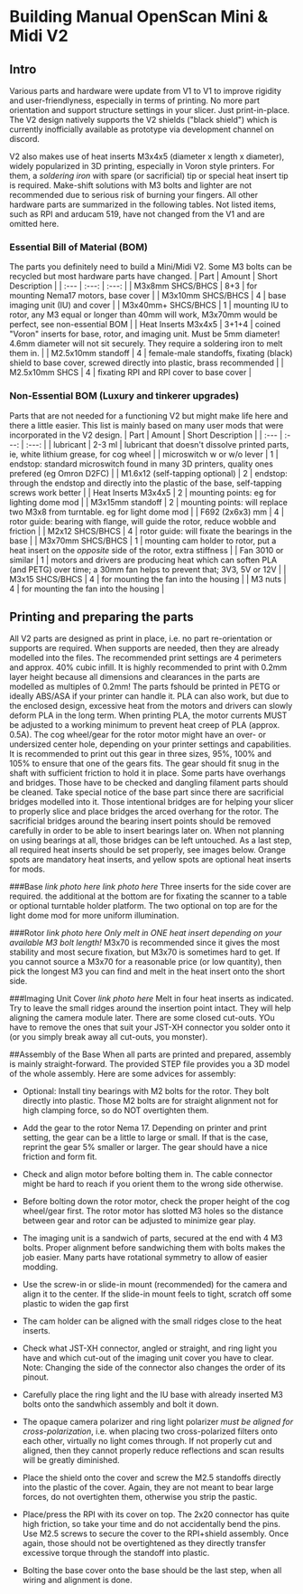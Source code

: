 # Building Manual OpenScan Mini & Midi V2

## Intro
Various parts and hardware were update from V1 to V1 to improve rigidity and user-friendlyness, especially in terms of printing. No more part orientation and support structure settings in your slicer. Just print-in-place. The V2 design natively supports the V2 shields ("black shield") which is currently inofficially available as prototype via development channel on discord.  

V2 also makes use of heat inserts M3x4x5 (diameter x length x diameter), widely popularized in 3D printing, especially in Voron style printers. For them, a *soldering iron* with spare (or sacrificial) tip or special heat insert tip is required. Make-shift solutions with M3 bolts and lighter are not recommended due to serious risk of burning your fingers.
All other hardware parts are summarized in the following tables. Not listed items, such as RPI and arducam 519, have not changed from the V1 and are omitted here.

### Essential Bill of Material (BOM)
The parts you definitely need to build a Mini/Midi V2. Some M3 bolts can be recycled but most hardware parts have changed.
| Part | Amount | Short Description |
| :--- | :---: | :---: |
| M3x8mm SHCS/BHCS | 8+3 | for mounting Nema17 motors, base cover |
| M3x10mm SHCS/BHCS | 4 | base imaging unit (IU) and cover |
| M3x40mm+ SHCS/BHCS | 1 | mounting IU to rotor, any M3 equal or longer than 40mm will work, M3x70mm would be perfect, see non-essential BOM |
| Heat Inserts M3x4x5 | 3+1+4 | coined "Voron" inserts for base, rotor, and imaging unit. Must be 5mm diameter! 4.6mm diameter will not sit securely. They require a soldering iron to melt them in. |
| M2.5x10mm standoff | 4 | female-male standoffs, fixating (black) shield to base cover, screwed directly into plastic, brass recommended |
| M2.5x10mm SHCS | 4 | fixating RPI and RPI cover to base cover |

### Non-Essential BOM (Luxury and tinkerer upgrades)
Parts that are not needed for a functioning V2 but might make life here and there a little easier. This list is mainly based on many user mods that were incorporated in the V2 design.
| Part | Amount | Short Description |
| :--- | :---: | :---: |
| lubricant | 2-3 ml | lubricant that doesn't dissolve printed parts, ie, white lithium grease, for cog wheel |
| microswitch w or w/o lever | 1 | endstop: standard microswitch found in many 3D printers, quality ones prefered (eg Omron D2FC) |
| M1.6x12 (self-tapping optional) | 2 | endstop: through the endstop and directly into the plastic of the base, self-tapping screws work better |
| Heat Inserts M3x4x5 | 2 | mounting points: eg for lighting dome mod |
| M3x15mm standoff | 2 | mounting points: will replace two M3x8 from turntable. eg for light dome mod |
| F692 (2x6x3) mm | 4 | rotor guide: bearing with flange, will guide the rotor, reduce wobble and friction |
| M2x12 SHCS/BHCS | 4 | rotor guide: will fixate the bearings in the base |
| M3x70mm SHCS/BHCS | 1 | mounting cam holder to rotor, put a heat insert on the *opposite* side of the rotor, extra stiffness |
| Fan 3010 or similar | 1 | motors and drivers are producing heat which can soften PLA (and PETG) over time; a 30mm fan helps to prevent that; 3V3, 5V or 12V |
| M3x15 SHCS/BHCS | 4 | for mounting the fan into the housing |
| M3 nuts | 4 | for mounting the fan into the housing |


## Printing and preparing the parts
All V2 parts are designed as print in place, i.e. no part re-orientation or supports are required. When supports are needed, then they are already modelled into the files. The recommended print settings are 4 perimeters and approx. 40% cubic infill. It is highly recommended to print with 0.2mm layer height because all dimensions and clearances in the parts are modelled as multiples of 0.2mm! 
The parts fshould be printed in PETG or ideally ABS/ASA if your printer can handle it. PLA can also work, but due to the enclosed design, excessive heat from the motors and drivers can slowly deform PLA in the long term. When printing PLA, the motor currents MUST be adjusted to a working minimum to prevent heat creep of PLA (approx. 0.5A).
The cog wheel/gear for the rotor motor might have an over- or undersized center hole, depending on your printer settings and capabilities. It is recommended to print out this gear in three sizes, 95%, 100% and 105% to ensure that one of the gears fits. The gear should fit snug in the shaft with sufficient friction to hold it in place.
Some parts have overhangs and bridges. Those have to be checked and dangling filament parts should be cleaned. Take special notice of the base part since there are sacrificial bridges modelled into it. Those intentional bridges are for helping your slicer to properly slice and place bridges the arced overhang for the rotor. The sacrificial bridges around the bearing insert points should be removed carefully in order to be able to insert bearings later on. When not planning on using bearings at all, those bridges can be left untouched.
As a last step, all required heat inserts should be set properly, see images below. Orange spots are mandatory heat inserts, and yellow spots are optional heat inserts for mods.

###Base
*link photo here*
*link photo here*
Three inserts for the side cover are required. the additional at the bottom are for fixating the scanner to a table or optional turntable holder platform. The two optional on top are for the light dome mod for more uniform illumination.

###Rotor
*link photo here*
*Only melt in ONE heat insert depending on your available M3 bolt length!* M3x70 is recommended since it gives the most stability and most secure fixation, but M3x70 is sometimes hard to get. If you cannot source a M3x70 for a reasonable price (or low quantity), then pick the longest M3 you can find and melt in the heat insert onto the short side.

###Imaging Unit Cover
*link photo here*
Melt in four heat inserts as indicated. Try to leave the small ridges around the insertion point intact. They will help aligning the camera module later. There are some closed cut-outs. YOu have to remove the ones that suit your JST-XH connector you solder onto it (or you simply break away all cut-outs, you monster).

##Assembly of the Base
When all parts are printed and prepared, assembly is mainly straight-forward. The provided STEP file provides you a 3D model of the whole assembly. Here are some advices for assembly:

- Optional: Install tiny bearings with M2 bolts for the rotor. They bolt directly into plastic. Those M2 bolts are for straight alignment not for high clamping force, so do NOT overtighten them.
- Add the gear to the rotor Nema 17. Depending on printer and print setting, the gear can be a little to large or small. If that is the case, reprint the gear 5% smaller or larger. The gear should have a nice friction and form fit.
- Check and align motor before bolting them in. The cable connector might be hard to reach if you orient them to the wrong side otherwise.
- Before bolting down the rotor motor, check the proper height of the cog wheel/gear first. The rotor motor has slotted M3 holes so the distance between gear and rotor can be adjusted to minimize gear play.

- The imaging unit is a sandwich of parts, secured at the end with 4 M3 bolts. Proper alignment before sandwiching them with bolts makes the job easier. Many parts have rotational symmetry to allow of easier modding.
- Use the screw-in or slide-in mount (recommended) for the camera and align it to the center. If the slide-in mount feels to tight, scratch off some plastic to widen the gap first 
- The cam holder can be aligned with the small ridges close to the heat inserts.
- Check what JST-XH connector, angled or straight, and ring light you have and which cut-out of the imaging unit cover you have to clear. Note: Changing the side of the connector also changes the order of its pinout.
- Carefully place the ring light and the IU base with already inserted M3 bolts onto the sandwhich assembly and bolt it down.
- The opaque camera polarizer and ring light polarizer *must be aligned for cross-polarization*, i.e. when placing two cross-polarized filters onto each other, virtually no light comes through. If not properly cut and aligned, then they cannot properly reduce reflections and scan results will be greatly diminished.

- Place the shield onto the cover and screw the M2.5 standoffs directly into the plastic of the cover. Again, they are not meant to bear large forces, do not overtighten them, otherwise you strip the pastic. 
- Place/press the RPI with its cover on top. The 2x20 connector has quite high friction, so take your time and do not accidentally bend the pins. Use M2.5 screws to secure the cover to the RPI+shield assembly. Once again, those should not be overtightened as they directly transfer excessive torque through the standoff into plastic.
- Bolting the base cover onto the base should be the last step, when all wiring and alignment is done.




